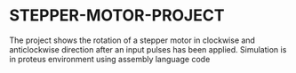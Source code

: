 # STEPPER-MOTOR-PROJECT
The project shows the rotation  of a stepper motor in clockwise and anticlockwise direction after an input pulses has been applied. Simulation is in proteus environment using assembly language code
